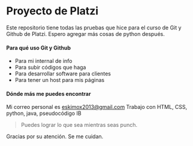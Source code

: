 # Proyecto de Platzi
Este repositorio tiene todas las pruebas que hice para el curso de Git y Github de Platzi. Espero agregar más cosas de python después.

#### Para qué uso Git y Github
- Para mi internal de info
- Para subir códigos que haga
- Para desarrollar software para clientes
- Para tener un host para mis páginas

#### Dónde más me puedes encontrar
Mi correo personal es eskimox2013@gmail.com
Trabajo con HTML, CSS, python, java, pseudocódigo IB

> Puedes lograr lo que sea mientras seas punch.

Gracias por su atención. Se me cuidan.